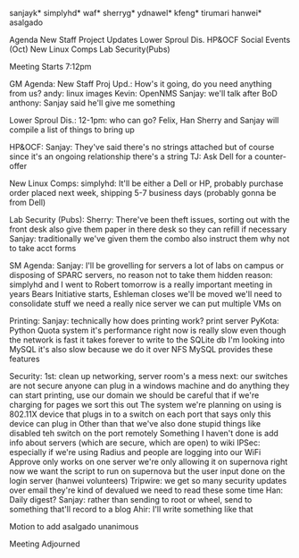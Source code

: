 sanjayk*
simplyhd*
waf*
sherryg*
ydnawel*
kfeng*
tirumari
hanwei*
asalgado

Agenda
New Staff Project Updates
Lower Sproul Dis.
HP&OCF
Social Events (Oct)
New Linux Comps
Lab Security(Pubs)

Meeting Starts 7:12pm

GM Agenda:
New Staff Proj Upd.:
How's it going, do you need anything from us?
andy: linux images
Kevin: OpenNMS
Sanjay: we'll talk after BoD
anthony: Sanjay said he'll give me something

Lower Sproul Dis.:
12-1pm: who can go?
Felix, Han
Sherry and Sanjay will compile a list of things to bring up

HP&OCF:
Sanjay: They've said there's no strings attached but of course since it's an
ongoing relationship there's a string
TJ: Ask Dell for a counter-offer

New Linux Comps:
simplyhd: It'll be either a Dell or HP, probably purchase order placed next week,
shipping 5-7 business days (probably gonna be from Dell)

Lab Security (Pubs):
Sherry: There've been theft issues, sorting out with the front desk
also give them paper in there desk so they can refill if necessary
Sanjay: traditionally we've given them the combo
also instruct them why not to take acct forms

SM Agenda:
Sanjay: I'll be grovelling for servers
a lot of labs on campus or disposing of SPARC servers, no reason not to take
them
hidden reason: simplyhd and I went to Robert
tomorrow is a really important meeting
in years Bears Initiative starts, Eshleman closes
we'll be moved
we'll need to consolidate stuff
we need a really nice server we can put multiple VMs on

Printing:
Sanjay: technically how does printing work?
print server
PyKota: Python Quota system
it's performance right now is really slow
even though the network is fast it takes forever to write to the SQLite db
I'm looking into MySQL
it's also slow because we do it over NFS
MySQL provides these features

Security:
1st: clean up networking, server room's a mess
next: our switches are not secure
anyone can plug in a windows machine and do anything
they can start printing, use our domain
we should be careful that if we're charging for pages we sort this out
The system we're planning on using is 802.11X
device that plugs in to a switch on each port that says only this device can
plug in
Other than that we've also done stupid things like disabled teh switch on
the port remotely
Something I haven't done is add info about servers (which are secure, which
are open) to wiki
IPSec: especially if we're using Radius and people are logging into our WiFi
Approve only works on one server
we're only allowing it on supernova right now
we want the script to run on supernova
but the user input done on the login server (hanwei volunteers)
Tripwire:
we get so many security updates over email they're kind of devalued
we need to read these some time
Han: Daily digest?
Sanjay: rather than sending to root or wheel, send to something that'll
record to a blog
Ahir: I'll write something like that

Motion to add asalgado
unanimous

Meeting Adjourned
